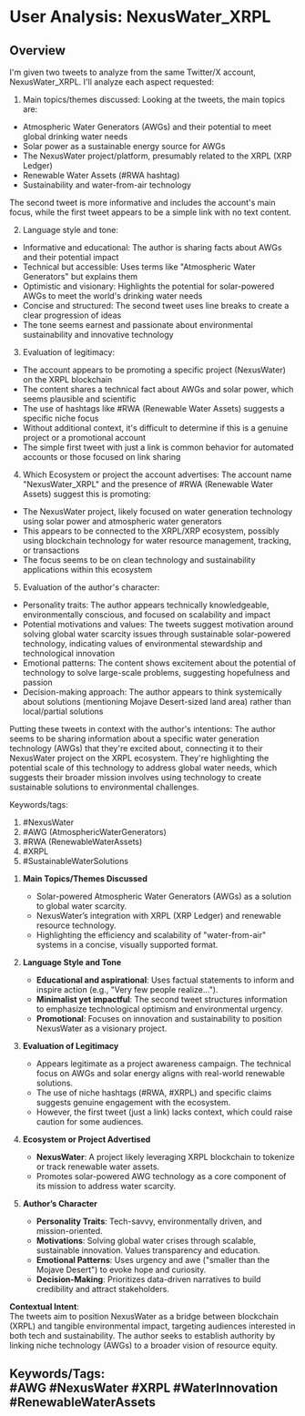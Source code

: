 # User Analysis: NexusWater_XRPL

## Overview

<think>
I'm given two tweets to analyze from the same Twitter/X account, NexusWater_XRPL. I'll analyze each aspect requested:

1. Main topics/themes discussed:
Looking at the tweets, the main topics are:
- Atmospheric Water Generators (AWGs) and their potential to meet global drinking water needs
- Solar power as a sustainable energy source for AWGs
- The NexusWater project/platform, presumably related to the XRPL (XRP Ledger)
- Renewable Water Assets (#RWA hashtag)
- Sustainability and water-from-air technology

The second tweet is more informative and includes the account's main focus, while the first tweet appears to be a simple link with no text content.

2. Language style and tone:
- Informative and educational: The author is sharing facts about AWGs and their potential impact
- Technical but accessible: Uses terms like "Atmospheric Water Generators" but explains them
- Optimistic and visionary: Highlights the potential for solar-powered AWGs to meet the world's drinking water needs
- Concise and structured: The second tweet uses line breaks to create a clear progression of ideas
- The tone seems earnest and passionate about environmental sustainability and innovative technology

3. Evaluation of legitimacy:
- The account appears to be promoting a specific project (NexusWater) on the XRPL blockchain
- The content shares a technical fact about AWGs and solar power, which seems plausible and scientific
- The use of hashtags like #RWA (Renewable Water Assets) suggests a specific niche focus
- Without additional context, it's difficult to determine if this is a genuine project or a promotional account
- The simple first tweet with just a link is common behavior for automated accounts or those focused on link sharing

4. Which Ecosystem or project the account advertises:
The account name "NexusWater_XRPL" and the presence of #RWA (Renewable Water Assets) suggest this is promoting:
- The NexusWater project, likely focused on water generation technology using solar power and atmospheric water generators
- This appears to be connected to the XRPL/XRP ecosystem, possibly using blockchain technology for water resource management, tracking, or transactions
- The focus seems to be on clean technology and sustainability applications within this ecosystem

5. Evaluation of the author's character:
- Personality traits: The author appears technically knowledgeable, environmentally conscious, and focused on scalability and impact
- Potential motivations and values: The tweets suggest motivation around solving global water scarcity issues through sustainable solar-powered technology, indicating values of environmental stewardship and technological innovation
- Emotional patterns: The content shows excitement about the potential of technology to solve large-scale problems, suggesting hopefulness and passion
- Decision-making approach: The author appears to think systemically about solutions (mentioning Mojave Desert-sized land area) rather than local/partial solutions

Putting these tweets in context with the author's intentions:
The author seems to be sharing information about a specific water generation technology (AWGs) that they're excited about, connecting it to their NexusWater project on the XRPL ecosystem. They're highlighting the potential scale of this technology to address global water needs, which suggests their broader mission involves using technology to create sustainable solutions to environmental challenges.

Keywords/tags:
1. #NexusWater
2. #AWG (AtmosphericWaterGenerators)
3. #RWA (RenewableWaterAssets)
4. #XRPL
5. #SustainableWaterSolutions
</think>

1. **Main Topics/Themes Discussed**  
   - Solar-powered Atmospheric Water Generators (AWGs) as a solution to global water scarcity.  
   - NexusWater’s integration with XRPL (XRP Ledger) and renewable resource technology.  
   - Highlighting the efficiency and scalability of "water-from-air" systems in a concise, visually supported format.

2. **Language Style and Tone**  
   - **Educational and aspirational**: Uses factual statements to inform and inspire action (e.g., "Very few people realize...").  
   - **Minimalist yet impactful**: The second tweet structures information to emphasize technological optimism and environmental urgency.  
   - **Promotional**: Focuses on innovation and sustainability to position NexusWater as a visionary project.

3. **Evaluation of Legitimacy**  
   - Appears legitimate as a project awareness campaign. The technical focus on AWGs and solar energy aligns with real-world renewable solutions.  
   - The use of niche hashtags (#RWA, #XRPL) and specific claims suggests genuine engagement with the ecosystem.  
   - However, the first tweet (just a link) lacks context, which could raise caution for some audiences.

4. **Ecosystem or Project Advertised**  
   - **NexusWater**: A project likely leveraging XRPL blockchain to tokenize or track renewable water assets.  
   - Promotes solar-powered AWG technology as a core component of its mission to address water scarcity.

5. **Author’s Character**  
   - **Personality Traits**: Tech-savvy, environmentally driven, and mission-oriented.  
   - **Motivations**: Solving global water crises through scalable, sustainable innovation. Values transparency and education.  
   - **Emotional Patterns**: Uses urgency and awe ("smaller than the Mojave Desert") to evoke hope and curiosity.  
   - **Decision-Making**: Prioritizes data-driven narratives to build credibility and attract stakeholders.

**Contextual Intent**:  
The tweets aim to position NexusWater as a bridge between blockchain (XRPL) and tangible environmental impact, targeting audiences interested in both tech and sustainability. The author seeks to establish authority by linking niche technology (AWGs) to a broader vision of resource equity.  

**Keywords/Tags**:  
#AWG #NexusWater #XRPL #WaterInnovation #RenewableWaterAssets
---

